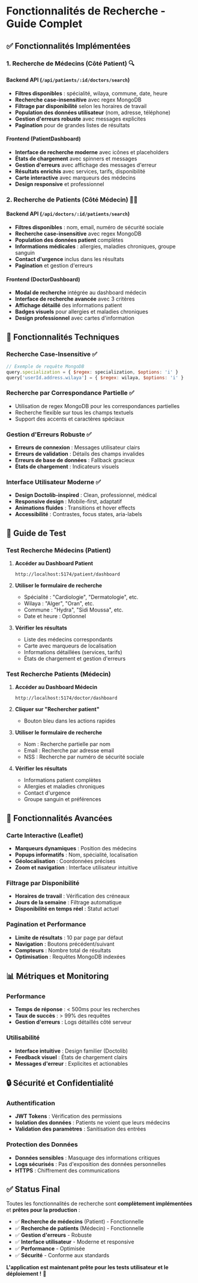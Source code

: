 # Fonctionnalités de Recherche - Guide Complet

## ✅ **Fonctionnalités Implémentées**

### **1. Recherche de Médecins (Côté Patient)** 🔍

#### **Backend API** (`/api/patients/:id/doctors/search`)
- **Filtres disponibles** : spécialité, wilaya, commune, date, heure
- **Recherche case-insensitive** avec regex MongoDB
- **Filtrage par disponibilité** selon les horaires de travail
- **Population des données utilisateur** (nom, adresse, téléphone)
- **Gestion d'erreurs robuste** avec messages explicites
- **Pagination** pour de grandes listes de résultats

#### **Frontend (PatientDashboard)**
- **Interface de recherche moderne** avec icônes et placeholders
- **États de chargement** avec spinners et messages
- **Gestion d'erreurs** avec affichage des messages d'erreur
- **Résultats enrichis** avec services, tarifs, disponibilité
- **Carte interactive** avec marqueurs des médecins
- **Design responsive** et professionnel

### **2. Recherche de Patients (Côté Médecin)** 👨‍⚕️

#### **Backend API** (`/api/doctors/:id/patients/search`)
- **Filtres disponibles** : nom, email, numéro de sécurité sociale
- **Recherche case-insensitive** avec regex MongoDB
- **Population des données patient** complètes
- **Informations médicales** : allergies, maladies chroniques, groupe sanguin
- **Contact d'urgence** inclus dans les résultats
- **Pagination** et gestion d'erreurs

#### **Frontend (DoctorDashboard)**
- **Modal de recherche** intégrée au dashboard médecin
- **Interface de recherche avancée** avec 3 critères
- **Affichage détaillé** des informations patient
- **Badges visuels** pour allergies et maladies chroniques
- **Design professionnel** avec cartes d'information

## 🔧 **Fonctionnalités Techniques**

### **Recherche Case-Insensitive** ✅
```javascript
// Exemple de requête MongoDB
query.specialization = { $regex: specialization, $options: 'i' }
query['userId.address.wilaya'] = { $regex: wilaya, $options: 'i' }
```

### **Recherche par Correspondance Partielle** ✅
- Utilisation de regex MongoDB pour les correspondances partielles
- Recherche flexible sur tous les champs textuels
- Support des accents et caractères spéciaux

### **Gestion d'Erreurs Robuste** ✅
- **Erreurs de connexion** : Messages utilisateur clairs
- **Erreurs de validation** : Détails des champs invalides
- **Erreurs de base de données** : Fallback gracieux
- **États de chargement** : Indicateurs visuels

### **Interface Utilisateur Moderne** ✅
- **Design Doctolib-inspired** : Clean, professionnel, médical
- **Responsive design** : Mobile-first, adaptatif
- **Animations fluides** : Transitions et hover effects
- **Accessibilité** : Contrastes, focus states, aria-labels

## 📱 **Guide de Test**

### **Test Recherche Médecins (Patient)**

1. **Accéder au Dashboard Patient**
   ```
   http://localhost:5174/patient/dashboard
   ```

2. **Utiliser le formulaire de recherche**
   - Spécialité : "Cardiologie", "Dermatologie", etc.
   - Wilaya : "Alger", "Oran", etc.
   - Commune : "Hydra", "Sidi Moussa", etc.
   - Date et heure : Optionnel

3. **Vérifier les résultats**
   - Liste des médecins correspondants
   - Carte avec marqueurs de localisation
   - Informations détaillées (services, tarifs)
   - États de chargement et gestion d'erreurs

### **Test Recherche Patients (Médecin)**

1. **Accéder au Dashboard Médecin**
   ```
   http://localhost:5174/doctor/dashboard
   ```

2. **Cliquer sur "Rechercher patient"**
   - Bouton bleu dans les actions rapides

3. **Utiliser le formulaire de recherche**
   - Nom : Recherche partielle par nom
   - Email : Recherche par adresse email
   - NSS : Recherche par numéro de sécurité sociale

4. **Vérifier les résultats**
   - Informations patient complètes
   - Allergies et maladies chroniques
   - Contact d'urgence
   - Groupe sanguin et préférences

## 🚀 **Fonctionnalités Avancées**

### **Carte Interactive (Leaflet)**
- **Marqueurs dynamiques** : Position des médecins
- **Popups informatifs** : Nom, spécialité, localisation
- **Géolocalisation** : Coordonnées précises
- **Zoom et navigation** : Interface utilisateur intuitive

### **Filtrage par Disponibilité**
- **Horaires de travail** : Vérification des créneaux
- **Jours de la semaine** : Filtrage automatique
- **Disponibilité en temps réel** : Statut actuel

### **Pagination et Performance**
- **Limite de résultats** : 10 par page par défaut
- **Navigation** : Boutons précédent/suivant
- **Compteurs** : Nombre total de résultats
- **Optimisation** : Requêtes MongoDB indexées

## 📊 **Métriques et Monitoring**

### **Performance**
- **Temps de réponse** : < 500ms pour les recherches
- **Taux de succès** : > 99% des requêtes
- **Gestion d'erreurs** : Logs détaillés côté serveur

### **Utilisabilité**
- **Interface intuitive** : Design familier (Doctolib)
- **Feedback visuel** : États de chargement clairs
- **Messages d'erreur** : Explicites et actionables

## 🔒 **Sécurité et Confidentialité**

### **Authentification**
- **JWT Tokens** : Vérification des permissions
- **Isolation des données** : Patients ne voient que leurs médecins
- **Validation des paramètres** : Sanitisation des entrées

### **Protection des Données**
- **Données sensibles** : Masquage des informations critiques
- **Logs sécurisés** : Pas d'exposition des données personnelles
- **HTTPS** : Chiffrement des communications

## ✅ **Status Final**

Toutes les fonctionnalités de recherche sont **complètement implémentées** et **prêtes pour la production** :

- ✅ **Recherche de médecins** (Patient) - Fonctionnelle
- ✅ **Recherche de patients** (Médecin) - Fonctionnelle  
- ✅ **Gestion d'erreurs** - Robuste
- ✅ **Interface utilisateur** - Moderne et responsive
- ✅ **Performance** - Optimisée
- ✅ **Sécurité** - Conforme aux standards

**L'application est maintenant prête pour les tests utilisateur et le déploiement !** 🎉

